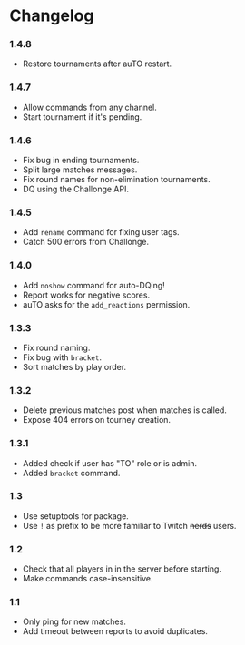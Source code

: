 # Changelog

### 1.4.8
* Restore tournaments after auTO restart.

### 1.4.7
* Allow commands from any channel.
* Start tournament if it's pending.

### 1.4.6
* Fix bug in ending tournaments.
* Split large matches messages.
* Fix round names for non-elimination tournaments.
* DQ using the Challonge API.

### 1.4.5
* Add `rename` command for fixing user tags.
* Catch 500 errors from Challonge.

### 1.4.0
* Add `noshow` command for auto-DQing!
* Report works for negative scores.
* auTO asks for the `add_reactions` permission.

### 1.3.3
* Fix round naming.
* Fix bug with `bracket`.
* Sort matches by play order.

### 1.3.2
* Delete previous matches post when matches is called.
* Expose 404 errors on tourney creation.

### 1.3.1
* Added check if user has "TO" role or is admin.
* Added `bracket` command.

### 1.3
* Use setuptools for package.
* Use `!` as prefix to be more familiar to Twitch ~~nerds~~ users.

### 1.2
* Check that all players in in the server before starting.
* Make commands case-insensitive.

### 1.1
* Only ping for new matches.
* Add timeout between reports to avoid duplicates.
